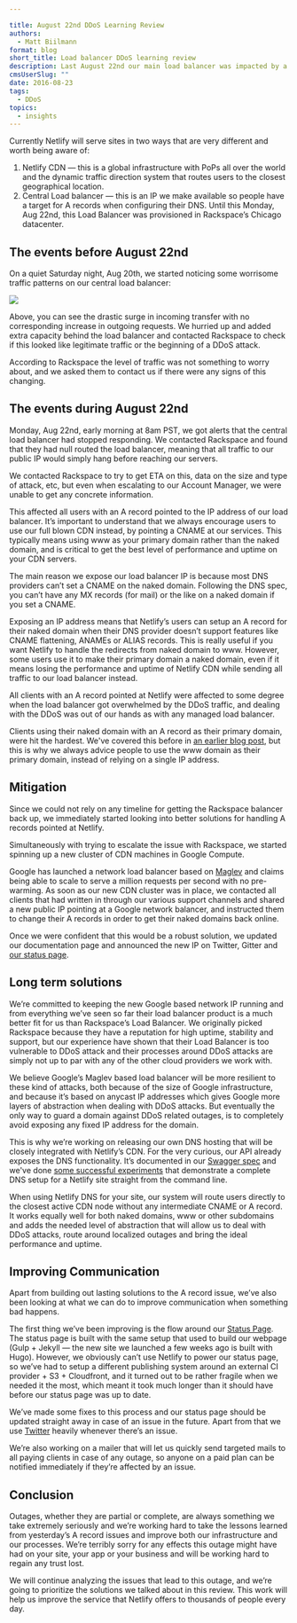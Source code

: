 ```yaml
---

title: August 22nd DDoS Learning Review
authors:
  - Matt Biilmann
format: blog
short_title: Load balancer DDoS learning review
description: Last August 22nd our main load balancer was impacted by a DDoS attack. This is what happened and what we learned from it.
cmsUserSlug: ""
date: 2016-08-23
tags:
  - DDoS
topics:
  - insights
---
```


Currently Netlify will serve sites in two ways that are very different and worth being aware of:


1. Netlify CDN — this is a global infrastructure with PoPs all over the world and the dynamic traffic direction system that routes users to the closest geographical location.
2. Central Load balancer — this is an IP we make available so people have a target for A records when configuring their DNS. Until this Monday, Aug 22nd, this Load Balancer was provisioned in Rackspace’s Chicago datacenter.


## The events before August 22nd

On a quiet Saturday night, Aug 20th, we started noticing some worrisome traffic patterns on our central load balancer:

![](https://d2mxuefqeaa7sj.cloudfront.net/s_98B086435B52302BE5B5F661A18FE544450FD9A9C1F00866F66F3E11E98B2503_1471903352201_Screen+Shot+2016-08-20+at+11.41.57+PM.png)

Above, you can see the drastic surge in incoming transfer with no corresponding increase in outgoing requests. We hurried up and added extra capacity behind the load balancer and contacted Rackspace to check if this looked like legitimate traffic or the beginning of a DDoS attack.

According to Rackspace the level of traffic was not something to worry about, and we asked them to contact us if there were any signs of this changing.


## The events during August 22nd

Monday, Aug 22nd, early morning at 8am PST, we got alerts that the central load balancer had stopped responding. We contacted Rackspace and found that they had null routed the load balancer, meaning that all traffic to our public IP would simply hang before reaching our servers.

We contacted Rackspace to try to get ETA on this, data on the size and type of attack, etc, but even when escalating to our Account Manager, we were unable to get any concrete information.

This affected all users with an A record pointed to the IP address of our load balancer. It’s important to understand that we always encourage users to use our full blown CDN instead, by pointing a CNAME at our services. This typically means using www as your primary domain rather than the naked domain, and is critical to get the best level of performance and uptime on your CDN servers.


The main reason we expose our load balancer IP is because most DNS providers can’t set a CNAME on the naked domain. Following the DNS spec, you can’t have any MX records (for mail) or the like on a naked domain if you set a CNAME.

Exposing an IP address means that Netlify’s users can setup an A record for their naked domain when their DNS provider doesn’t support features like CNAME flattening, ANAMEs or ALIAS records. This is really useful if you want Netlify to handle the redirects from naked domain to www. However, some users use it to make their primary domain a naked domain, even if it means losing the performance and uptime of Netlify CDN while sending all traffic to our load balancer instead.

All clients with an A record pointed at Netlify were affected to some degree when the load balancer got overwhelmed by the DDoS traffic, and dealing with the DDoS was out of our hands as with any managed load balancer.

Clients using their naked domain with an A record as their primary domain, were hit the hardest. We've covered this before in [an earlier blog post](https://www.netlify.com/blog/2016/01/12/this-weekends-ddos-attack-and-whats-in-a-cname/), but this is why we always advice people to use the www domain as their primary domain, instead of relying on a single IP address.


## Mitigation

Since we could not rely on any timeline for getting the Rackspace balancer back up, we immediately started looking into better solutions for handling A records pointed at Netlify.

Simultaneously with trying to escalate the issue with Rackspace, we started spinning up a new cluster of CDN machines in Google Compute.

Google has launched a network load balancer based on [Maglev](http://research.google.com/pubs/pub44824.html) and claims being able to scale to serve a million requests per second with no pre-warming. As soon as our new CDN cluster was in place, we contacted all clients that had written in through our various support channels and shared a new public IP pointing at a Google network balancer, and instructed them to change their A records in order to get their naked domains back online.

Once we were confident that this would be a robust solution, we updated our documentation page and announced the new IP on Twitter, Gitter and [our status page](http://netlifystatus.com).


## Long term solutions

We’re committed to keeping the new Google based network IP running and from everything we’ve seen so far their load balancer product is a much better fit for us than Rackspace’s Load Balancer. We originally picked Rackspace because they have a reputation for high uptime, stability and support, but our experience have shown that their Load Balancer is too vulnerable to DDoS attack and their processes around DDoS attacks are simply not up to par with any of the other cloud providers we work with.

We believe Google’s Maglev based load balancer will be more resilient to these kind of attacks, both because of the size of Google infrastructure, and because it’s based on anycast IP addresses which gives Google more layers of abstraction when dealing with DDoS attacks. But eventually the only way to guard a domain against DDoS related outages, is to completely avoid exposing any fixed IP address for the domain.

This is why we’re working on releasing our own DNS hosting that will be closely integrated with Netlify’s CDN. For the very curious, our API already exposes the DNS functionality. It’s documented in our [Swagger spec](https://github.com/netlify/open-api/blob/master/swagger.yml#L764) and we've done [some successful experiments](https://www.youtube.com/watch?v=IfFenanuRnc&feature=youtu.be) that demonstrate a complete DNS setup for a Netlify site straight from the command line.

When using Netlify DNS for your site, our system will route users directly to the closest active CDN node without any intermediate CNAME or A record. It works equally well for both naked domains, www or other subdomains and adds the needed level of abstraction that will allow us to deal with DDoS attacks, route around localized outages and bring the ideal performance and uptime.


## Improving Communication

Apart from building out lasting solutions to the A record issue, we’ve also been looking at what we can do to improve communication when something bad happens.

The first thing we’ve been improving is the flow around our [Status Page](http://netlifystatus.com). The status page is built with the same setup that used to build our webpage (Gulp + Jekyll — the new site we launched a few weeks ago is built with Hugo). However, we obviously can’t use Netlify to power our status page, so we’ve had to setup a different publishing system around an external CI provider + S3 + Cloudfront, and it turned out to be rather fragile when we needed it the most, which meant it took much longer than it should have before our status page was up to date.

We’ve made some fixes to this process and our status page should be updated straight away in case of an issue in the future. Apart from that we use [Twitter](https://twitter.com/netlify) heavily whenever there’s an issue.

We’re also working on a mailer that will let us quickly send targeted mails to all paying clients in case of any outage, so anyone on a paid plan can be notified immediately if they’re affected by an issue.


## Conclusion

Outages, whether they are partial or complete, are always something we take extremely seriously and we’re working hard to take the lessons learned from yesterday’s A record issues and improve both our infrastructure and our processes. We’re terribly sorry for any effects this outage might have had on your site, your app or your business and will be working hard to regain any trust lost.

We will continue analyzing the issues that lead to this outage, and we’re going to prioritize the solutions we talked about in this review. This work will help us improve the service that Netlify offers to thousands of people every day.
